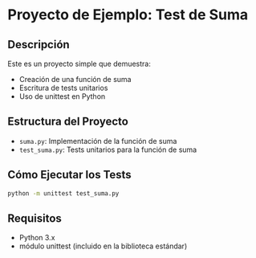 # Proyecto de Ejemplo: Test de Suma

## Descripción
Este es un proyecto simple que demuestra:
- Creación de una función de suma
- Escritura de tests unitarios
- Uso de unittest en Python

## Estructura del Proyecto
- `suma.py`: Implementación de la función de suma
- `test_suma.py`: Tests unitarios para la función de suma

## Cómo Ejecutar los Tests
```bash
python -m unittest test_suma.py
```

## Requisitos
- Python 3.x
- módulo unittest (incluido en la biblioteca estándar)